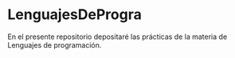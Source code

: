 # LenguajesDeProgra
En el presente repositorio depositaré las prácticas de la materia de Lenguajes de programación.
